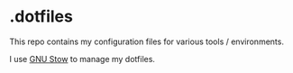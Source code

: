 # .dotfiles

This repo contains my configuration files for various tools / environments.

I use [GNU Stow](https://www.gnu.org/software/stow/) to manage my dotfiles.

